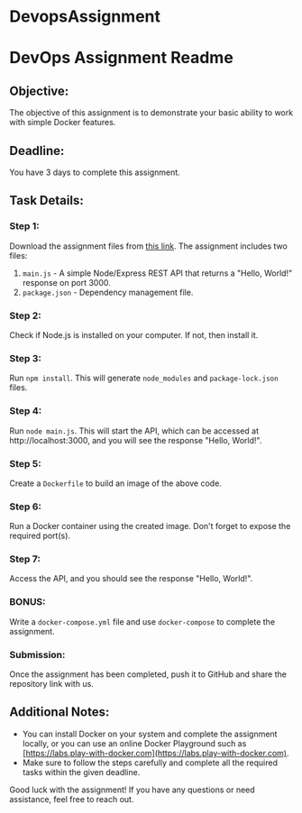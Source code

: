 # DevopsAssignment
# DevOps Assignment Readme

## Objective:
The objective of this assignment is to demonstrate your basic ability to work with simple Docker features.

## Deadline:
You have 3 days to complete this assignment.

## Task Details:
### Step 1:
Download the assignment files from [this link](https://drive.google.com/file/d/12gZcH1Jr1xWWRzyH3yMqJ9DV_3rlHsnK/view?usp=sharing).
The assignment includes two files:
1. `main.js` - A simple Node/Express REST API that returns a "Hello, World!" response on port 3000.
2. `package.json` - Dependency management file.

### Step 2:
Check if Node.js is installed on your computer. If not, then install it.

### Step 3:
Run `npm install`. This will generate `node_modules` and `package-lock.json` files.

### Step 4:
Run `node main.js`. This will start the API, which can be accessed at http://localhost:3000, and you will see the response "Hello, World!".

### Step 5:
Create a `Dockerfile` to build an image of the above code.

### Step 6:
Run a Docker container using the created image. Don't forget to expose the required port(s).

### Step 7:
Access the API, and you should see the response "Hello, World!".

### BONUS:
Write a `docker-compose.yml` file and use `docker-compose` to complete the assignment.

### Submission:
Once the assignment has been completed, push it to GitHub and share the repository link with us.

## Additional Notes:
- You can install Docker on your system and complete the assignment locally, or you can use an online Docker Playground such as [https://labs.play-with-docker.com](https://labs.play-with-docker.com).
- Make sure to follow the steps carefully and complete all the required tasks within the given deadline.

Good luck with the assignment! If you have any questions or need assistance, feel free to reach out.
